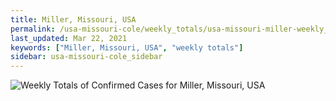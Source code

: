 ```yaml
---
title: Miller, Missouri, USA
permalink: /usa-missouri-cole/weekly_totals/usa-missouri-miller-weekly_totals.html
last_updated: Mar 22, 2021
keywords: ["Miller, Missouri, USA", "weekly totals"]
sidebar: usa-missouri-cole_sidebar
---
```


![Weekly Totals of Confirmed Cases for Miller, Missouri, USA](/covid_tracker/images/graphs/usa-missouri-miller-weekly_totals_graph.png)
